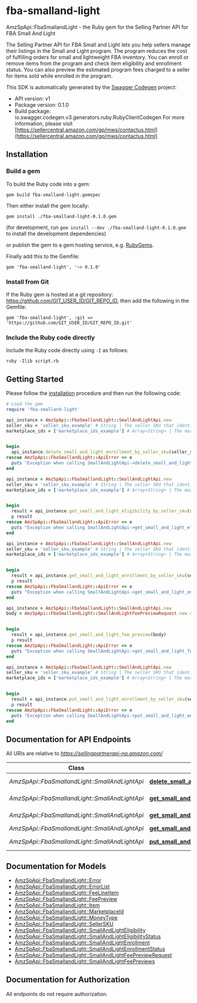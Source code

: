 # fba-smalland-light

AmzSpApi::FbaSmallandLight - the Ruby gem for the Selling Partner API for FBA Small And Light

The Selling Partner API for FBA Small and Light lets you help sellers manage their listings in the Small and Light program. The program reduces the cost of fulfilling orders for small and lightweight FBA inventory. You can enroll or remove items from the program and check item eligibility and enrollment status. You can also preview the estimated program fees charged to a seller for items sold while enrolled in the program.

This SDK is automatically generated by the [Swagger Codegen](https://github.com/swagger-api/swagger-codegen) project:

- API version: v1
- Package version: 0.1.0
- Build package: io.swagger.codegen.v3.generators.ruby.RubyClientCodegen
For more information, please visit [https://sellercentral.amazon.com/gp/mws/contactus.html](https://sellercentral.amazon.com/gp/mws/contactus.html)

## Installation

### Build a gem

To build the Ruby code into a gem:

```shell
gem build fba-smalland-light.gemspec
```

Then either install the gem locally:

```shell
gem install ./fba-smalland-light-0.1.0.gem
```
(for development, run `gem install --dev ./fba-smalland-light-0.1.0.gem` to install the development dependencies)

or publish the gem to a gem hosting service, e.g. [RubyGems](https://rubygems.org/).

Finally add this to the Gemfile:

    gem 'fba-smalland-light', '~> 0.1.0'

### Install from Git

If the Ruby gem is hosted at a git repository: https://github.com/GIT_USER_ID/GIT_REPO_ID, then add the following in the Gemfile:

    gem 'fba-smalland-light', :git => 'https://github.com/GIT_USER_ID/GIT_REPO_ID.git'

### Include the Ruby code directly

Include the Ruby code directly using `-I` as follows:

```shell
ruby -Ilib script.rb
```

## Getting Started

Please follow the [installation](#installation) procedure and then run the following code:
```ruby
# Load the gem
require 'fba-smalland-light'

api_instance = AmzSpApi::FbaSmallandLight::SmallAndLightApi.new
seller_sku = 'seller_sku_example' # String | The seller SKU that identifies the item.
marketplace_ids = ['marketplace_ids_example'] # Array<String> | The marketplace in which to remove the item from the Small and Light program. Note: Accepts a single marketplace only.


begin
  api_instance.delete_small_and_light_enrollment_by_seller_sku(seller_sku, marketplace_ids)
rescue AmzSpApi::FbaSmallandLight::ApiError => e
  puts "Exception when calling SmallAndLightApi->delete_small_and_light_enrollment_by_seller_sku: #{e}"
end

api_instance = AmzSpApi::FbaSmallandLight::SmallAndLightApi.new
seller_sku = 'seller_sku_example' # String | The seller SKU that identifies the item.
marketplace_ids = ['marketplace_ids_example'] # Array<String> | The marketplace for which the eligibility status is retrieved. NOTE: Accepts a single marketplace only.


begin
  result = api_instance.get_small_and_light_eligibility_by_seller_sku(seller_sku, marketplace_ids)
  p result
rescue AmzSpApi::FbaSmallandLight::ApiError => e
  puts "Exception when calling SmallAndLightApi->get_small_and_light_eligibility_by_seller_sku: #{e}"
end

api_instance = AmzSpApi::FbaSmallandLight::SmallAndLightApi.new
seller_sku = 'seller_sku_example' # String | The seller SKU that identifies the item.
marketplace_ids = ['marketplace_ids_example'] # Array<String> | The marketplace for which the enrollment status is retrieved. Note: Accepts a single marketplace only.


begin
  result = api_instance.get_small_and_light_enrollment_by_seller_sku(seller_sku, marketplace_ids)
  p result
rescue AmzSpApi::FbaSmallandLight::ApiError => e
  puts "Exception when calling SmallAndLightApi->get_small_and_light_enrollment_by_seller_sku: #{e}"
end

api_instance = AmzSpApi::FbaSmallandLight::SmallAndLightApi.new
body = AmzSpApi::FbaSmallandLight::SmallAndLightFeePreviewRequest.new # SmallAndLightFeePreviewRequest | 


begin
  result = api_instance.get_small_and_light_fee_preview(body)
  p result
rescue AmzSpApi::FbaSmallandLight::ApiError => e
  puts "Exception when calling SmallAndLightApi->get_small_and_light_fee_preview: #{e}"
end

api_instance = AmzSpApi::FbaSmallandLight::SmallAndLightApi.new
seller_sku = 'seller_sku_example' # String | The seller SKU that identifies the item.
marketplace_ids = ['marketplace_ids_example'] # Array<String> | The marketplace in which to enroll the item. Note: Accepts a single marketplace only.


begin
  result = api_instance.put_small_and_light_enrollment_by_seller_sku(seller_sku, marketplace_ids)
  p result
rescue AmzSpApi::FbaSmallandLight::ApiError => e
  puts "Exception when calling SmallAndLightApi->put_small_and_light_enrollment_by_seller_sku: #{e}"
end
```

## Documentation for API Endpoints

All URIs are relative to *https://sellingpartnerapi-na.amazon.com/*

Class | Method | HTTP request | Description
------------ | ------------- | ------------- | -------------
*AmzSpApi::FbaSmallandLight::SmallAndLightApi* | [**delete_small_and_light_enrollment_by_seller_sku**](docs/SmallAndLightApi.md#delete_small_and_light_enrollment_by_seller_sku) | **DELETE** /fba/smallAndLight/v1/enrollments/{sellerSKU} | 
*AmzSpApi::FbaSmallandLight::SmallAndLightApi* | [**get_small_and_light_eligibility_by_seller_sku**](docs/SmallAndLightApi.md#get_small_and_light_eligibility_by_seller_sku) | **GET** /fba/smallAndLight/v1/eligibilities/{sellerSKU} | 
*AmzSpApi::FbaSmallandLight::SmallAndLightApi* | [**get_small_and_light_enrollment_by_seller_sku**](docs/SmallAndLightApi.md#get_small_and_light_enrollment_by_seller_sku) | **GET** /fba/smallAndLight/v1/enrollments/{sellerSKU} | 
*AmzSpApi::FbaSmallandLight::SmallAndLightApi* | [**get_small_and_light_fee_preview**](docs/SmallAndLightApi.md#get_small_and_light_fee_preview) | **POST** /fba/smallAndLight/v1/feePreviews | 
*AmzSpApi::FbaSmallandLight::SmallAndLightApi* | [**put_small_and_light_enrollment_by_seller_sku**](docs/SmallAndLightApi.md#put_small_and_light_enrollment_by_seller_sku) | **PUT** /fba/smallAndLight/v1/enrollments/{sellerSKU} | 

## Documentation for Models

 - [AmzSpApi::FbaSmallandLight::Error](docs/Error.md)
 - [AmzSpApi::FbaSmallandLight::ErrorList](docs/ErrorList.md)
 - [AmzSpApi::FbaSmallandLight::FeeLineItem](docs/FeeLineItem.md)
 - [AmzSpApi::FbaSmallandLight::FeePreview](docs/FeePreview.md)
 - [AmzSpApi::FbaSmallandLight::Item](docs/Item.md)
 - [AmzSpApi::FbaSmallandLight::MarketplaceId](docs/MarketplaceId.md)
 - [AmzSpApi::FbaSmallandLight::MoneyType](docs/MoneyType.md)
 - [AmzSpApi::FbaSmallandLight::SellerSKU](docs/SellerSKU.md)
 - [AmzSpApi::FbaSmallandLight::SmallAndLightEligibility](docs/SmallAndLightEligibility.md)
 - [AmzSpApi::FbaSmallandLight::SmallAndLightEligibilityStatus](docs/SmallAndLightEligibilityStatus.md)
 - [AmzSpApi::FbaSmallandLight::SmallAndLightEnrollment](docs/SmallAndLightEnrollment.md)
 - [AmzSpApi::FbaSmallandLight::SmallAndLightEnrollmentStatus](docs/SmallAndLightEnrollmentStatus.md)
 - [AmzSpApi::FbaSmallandLight::SmallAndLightFeePreviewRequest](docs/SmallAndLightFeePreviewRequest.md)
 - [AmzSpApi::FbaSmallandLight::SmallAndLightFeePreviews](docs/SmallAndLightFeePreviews.md)

## Documentation for Authorization

 All endpoints do not require authorization.

